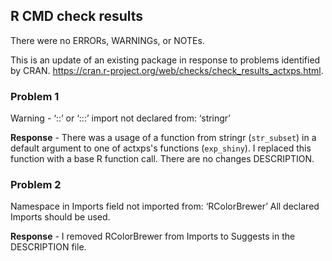 ## R CMD check results

There were no ERRORs, WARNINGs, or NOTEs.

This is an update of an existing package in response to problems identified by
CRAN. https://cran.r-project.org/web/checks/check_results_actxps.html.


### Problem 1

Warning - ‘::’ or ‘:::’ import not declared from: ‘stringr’

**Response** - There was a usage of a function from stringr (`str_subset`) 
in a default argument to one of actxps's functions (`exp_shiny`). I replaced 
this function with a base R function call. There are no changes DESCRIPTION.

### Problem 2

Namespace in Imports field not imported from: ‘RColorBrewer’
All declared Imports should be used.

**Response** - I removed RColorBrewer from Imports to Suggests in the
DESCRIPTION file.

